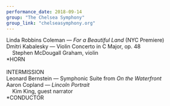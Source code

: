 ```yaml
---
performance_date: 2018-09-14
group: "The Chelsea Symphony"
group_link: "chelseasymphony.org"
---
```

Linda Robbins Coleman — _For a Beautiful Land_ (NYC Premiere)<br/>
Dmitri Kabalesky — Violin Concerto in C Major, op. 48<br/>
&nbsp;&nbsp;&nbsp;&nbsp;Stephen McDougall Graham, violin<br/>
*HORN<br/>
<br/>
INTERMISSION
<br/>
Leonard Bernstein — Symphonic Suite from _On the Waterfront_<br/>
Aaron Copland — _Lincoln Portrait_<br/>
&nbsp;&nbsp;&nbsp;&nbsp;Kim King, guest narrator<br/>
*CONDUCTOR
